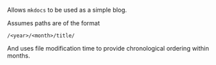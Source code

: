 Allows ``mkdocs`` to be used as a simple blog.

Assumes paths are of the format

`/<year>/<month>/title/`

And uses file modification time to provide chronological ordering within months.


